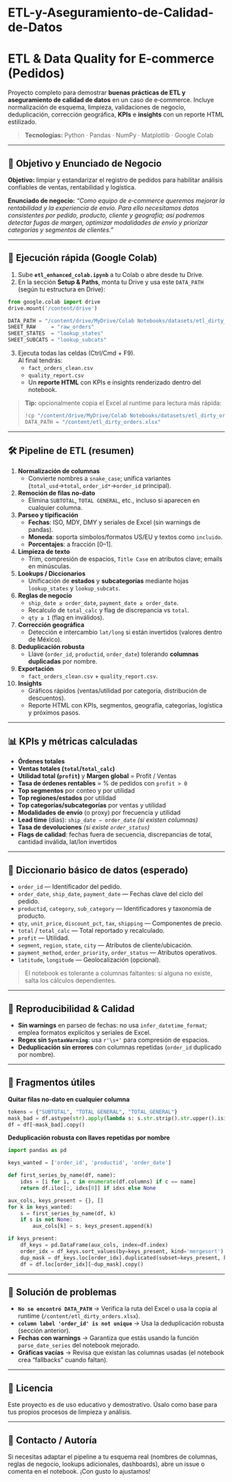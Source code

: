 # ETL-y-Aseguramiento-de-Calidad-de-Datos



# ETL & Data Quality for E‑commerce (Pedidos)

Proyecto completo para demostrar **buenas prácticas de ETL y aseguramiento de calidad de datos** en un caso de e‑commerce.
Incluye normalización de esquema, limpieza, validaciones de negocio, deduplicación, corrección geográfica, **KPIs** e **insights** con un reporte HTML estilizado.

> **Tecnologías:** Python · Pandas · NumPy · Matplotlib · Google Colab

---

## 🧭 Objetivo y Enunciado de Negocio

**Objetivo:** limpiar y estandarizar el registro de pedidos para habilitar análisis confiables de ventas, rentabilidad y logística.

**Enunciado de negocio:** _“Como equipo de e‑commerce queremos mejorar la rentabilidad y la experiencia de envío. Para ello necesitamos datos consistentes por pedido, producto, cliente y geografía; así podremos detectar fugas de margen, optimizar modalidades de envío y priorizar categorías y segmentos de clientes.”_

---

## 🚀 Ejecución rápida (Google Colab)

1. Sube **`etl_enhanced_colab.ipynb`** a tu Colab o abre desde tu Drive.
2. En la sección **Setup & Paths**, monta tu Drive y usa este `DATA_PATH` (según tu estructura en Drive):

```python
from google.colab import drive
drive.mount('/content/drive')

DATA_PATH = "/content/drive/MyDrive/Colab Notebooks/datasets/etl_dirty_orders.xlsx"
SHEET_RAW     = "raw_orders"
SHEET_STATES  = "lookup_states"
SHEET_SUBCATS = "lookup_subcats"
```

3. Ejecuta todas las celdas (Ctrl/Cmd + F9).  
   Al final tendrás:
   - `fact_orders_clean.csv`
   - `quality_report.csv`
   - Un **reporte HTML** con KPIs e insights renderizado dentro del notebook.

> **Tip:** opcionalmente copia el Excel al runtime para lectura más rápida:
>
> ```python
> !cp "/content/drive/MyDrive/Colab Notebooks/datasets/etl_dirty_orders.xlsx" "/content/etl_dirty_orders.xlsx"
> DATA_PATH = "/content/etl_dirty_orders.xlsx"
> ```

---

## 🛠️ Pipeline de ETL (resumen)

1. **Normalización de columnas**
   - Convierte nombres a `snake_case`; unifica variantes (`total_usd`→`total`, `order_id*`→`order_id` principal).
2. **Remoción de filas no-dato**  
   - Elimina `SUBTOTAL`, `TOTAL GENERAL`, etc., incluso si aparecen en cualquier columna.
3. **Parseo y tipificación**
   - **Fechas**: ISO, MDY, DMY y seriales de Excel (sin warnings de pandas).
   - **Moneda**: soporta símbolos/formatos US/EU y textos como `incluido`.
   - **Porcentajes**: a fracción [0–1].
4. **Limpieza de texto**
   - Trim, compresión de espacios, `Title Case` en atributos clave; emails en minúsculas.
5. **Lookups / Diccionarios**
   - Unificación de **estados** y **subcategorías** mediante hojas `lookup_states` y `lookup_subcats`.
6. **Reglas de negocio**
   - `ship_date ≥ order_date`, `payment_date ≥ order_date`.
   - Recalculo de `total_calc` y flag de discrepancia vs `total`.
   - `qty ≥ 1` (flag en inválidos).
7. **Corrección geográfica**
   - Detección e intercambio `lat/long` si están invertidos (valores dentro de México).
8. **Deduplicación robusta**
   - Llave (`order_id`, `productid`, `order_date`) tolerando **columnas duplicadas** por nombre.
9. **Exportación**
   - `fact_orders_clean.csv` + `quality_report.csv`.
10. **Insights**
    - Gráficos rápidos (ventas/utilidad por categoría, distribución de descuentos).
    - Reporte HTML con KPIs, segmentos, geografía, categorías, logística y próximos pasos.

---

## 📊 KPIs y métricas calculadas

- **Órdenes totales**
- **Ventas totales (`total`/`total_calc`)**
- **Utilidad total (`profit`)** y **Margen global** = Profit / Ventas
- **Tasa de órdenes rentables** = % de pedidos con `profit > 0`
- **Top segmentos** por conteo y por utilidad
- **Top regiones/estados** por utilidad
- **Top categorías/subcategorías** por ventas y utilidad
- **Modalidades de envío** (o proxy) por frecuencia y utilidad
- **Lead time** (días): `ship_date − order_date` *(si existen columnas)*
- **Tasa de devoluciones** *(si existe `order_status`)*
- **Flags de calidad**: fechas fuera de secuencia, discrepancias de total, cantidad inválida, lat/lon invertidos

---

## 📑 Diccionario básico de datos (esperado)

- `order_id` — Identificador del pedido.
- `order_date`, `ship_date`, `payment_date` — Fechas clave del ciclo del pedido.
- `productid`, `category`, `sub_category` — Identificadores y taxonomía de producto.
- `qty`, `unit_price`, `discount_pct`, `tax`, `shipping` — Componentes de precio.
- `total` / `total_calc` — Total reportado y recalculado.
- `profit` — Utilidad.
- `segment`, `region`, `state`, `city` — Atributos de cliente/ubicación.
- `payment_method`, `order_priority`, `order_status` — Atributos operativos.
- `latitude`, `longitude` — Geolocalización (opcional).

> El notebook es tolerante a columnas faltantes: si alguna no existe, salta los cálculos dependientes.

---

## 🧪 Reproducibilidad & Calidad

- **Sin warnings** en parseo de fechas: no usa `infer_datetime_format`; emplea formatos explícitos y seriales de Excel.
- **Regex sin `SyntaxWarning`**: usa `r'\s+'` para compresión de espacios.
- **Deduplicación sin errores** con columnas repetidas (`order_id` duplicado por nombre).

---

## 🧷 Fragmentos útiles

**Quitar filas no‑dato en cualquier columna**

```python
tokens = {"SUBTOTAL", "TOTAL GENERAL", "TOTAL_GENERAL"}
mask_bad = df.astype(str).apply(lambda s: s.str.strip().str.upper().isin(tokens)).any(axis=1)
df = df[~mask_bad].copy()
```

**Deduplicación robusta con llaves repetidas por nombre**

```python
import pandas as pd

keys_wanted = ['order_id', 'productid', 'order_date']

def first_series_by_name(df, name):
    idxs = [i for i, c in enumerate(df.columns) if c == name]
    return df.iloc[:, idxs[0]] if idxs else None

aux_cols, keys_present = {}, []
for k in keys_wanted:
    s = first_series_by_name(df, k)
    if s is not None:
        aux_cols[k] = s; keys_present.append(k)

if keys_present:
    df_keys = pd.DataFrame(aux_cols, index=df.index)
    order_idx = df_keys.sort_values(by=keys_present, kind='mergesort').index
    dup_mask = df_keys.loc[order_idx].duplicated(subset=keys_present, keep='first')
    df = df.loc[order_idx][~dup_mask].copy()
```

---

## 🐛 Solución de problemas

- **`No se encontró DATA_PATH`** → Verifica la ruta del Excel o usa la copia al runtime (`/content/etl_dirty_orders.xlsx`).  
- **`column label 'order_id' is not unique`** → Usa la deduplicación robusta (sección anterior).  
- **Fechas con warnings** → Garantiza que estás usando la función `parse_date_series` del notebook mejorado.  
- **Gráficas vacías** → Revisa que existan las columnas usadas (el notebook crea “fallbacks” cuando faltan).

---

## 📜 Licencia

Este proyecto es de uso educativo y demostrativo. Úsalo como base para tus propios procesos de limpieza y análisis.

---

## 👋 Contacto / Autoría

Si necesitas adaptar el pipeline a tu esquema real (nombres de columnas, reglas de negocio, lookups adicionales, dashboards), abre un issue o comenta en el notebook. ¡Con gusto lo ajustamos!


